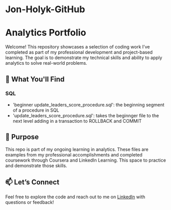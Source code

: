 # Jon-Holyk-GitHub
# Analytics Portfolio

Welcome! This repository showcases a selection of coding work I’ve completed as part of my professional development and project-based learning. The goal is to demonstrate my technical skills and ability to apply analytics to solve real-world problems.

## 📌 What You'll Find

### SQL
- 'beginner update_leaders_score_procedure.sql': the beginning segment of a procedure in SQL
- 'update_leaders_score_procedure.sql': takes the beginnger file to the next level adding in a transaction to ROLLBACK and COMMIT


## 🧠 Purpose
This repo is part of my ongoing learning in analytics. These files are examples from my professional accomplishments and completed coursework through Coursera and LinkedIn Learning. This space to practice and demonstrate those skills.

## 📫 Let’s Connect
Feel free to explore the code and reach out to me on [LinkedIn](https://linkedin.com/in/jonathanholyk) with questions or feedback!

